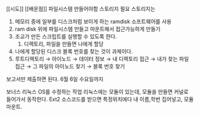 [[시도]]
[[배운점]]
파일시스템 만들어야함
스토리지 필요
스토리지는
1. 메모리 중에 일부를 디스크처럼 보이게 하는 ramdisk 소프트웨어를 사용
2. ram disk 위에 파일시스템 만들고 마운트해서 접근가능하게 만들기
3. 조교가 만든 스크립트를 실행할 수 있도록 한다.
    1. 디렉토리, 파일을 만들면 나에게 할당
4. 나에게 할당된 디스크 블록 번호를 찾는 것이 과제이다.
5. 루트디렉토리 → 아이노드 → 데이터 정보 → 내 디렉토리 접근 → 내가 찾는 파일 접근 → 그 파일의 아이노드 찾기 → 블록 번호 찾기
  
보고서만 제출하면 된다.
6월 6일 수요일까지
  
보너스
리눅스 OS를 수정하는 작업
리눅스에는 모듈이 있는데, 모듈을 만들면 커널로 들어가서 동작한다.
Ext2 소스코드를 받으면 특정위치에다 내 이름,학번 집어넣고, 모듈 마운트.